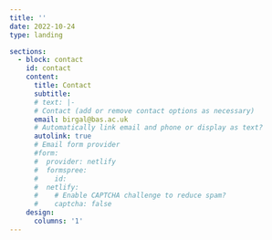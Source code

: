 ```yaml
---
title: ''
date: 2022-10-24
type: landing

sections:
  - block: contact
    id: contact
    content:
      title: Contact
      subtitle:
      # text: |-
      # Contact (add or remove contact options as necessary)
      email: birgal@bas.ac.uk
      # Automatically link email and phone or display as text?
      autolink: true
      # Email form provider
      #form:
      #  provider: netlify
      #  formspree:
      #    id:
      #  netlify:
      #    # Enable CAPTCHA challenge to reduce spam?
      #    captcha: false
    design:
      columns: '1'
---
```

